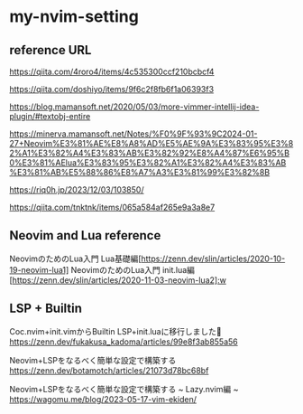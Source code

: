 # my-nvim-setting

## reference URL

https://qiita.com/4roro4/items/4c535300ccf210bcbcf4

https://qiita.com/doshiyo/items/9f6c2f8fb6f1a06393f3

https://blog.mamansoft.net/2020/05/03/more-vimmer-intellij-idea-plugin/#textobj-entire

https://minerva.mamansoft.net/Notes/%F0%9F%93%9C2024-01-27+Neovim%E3%81%AE%E8%A8%AD%E5%AE%9A%E3%83%95%E3%82%A1%E3%82%A4%E3%83%AB%E3%82%92%E8%A4%87%E6%95%B0%E3%81%AElua%E3%83%95%E3%82%A1%E3%82%A4%E3%83%AB%E3%81%AB%E5%88%86%E8%A7%A3%E3%81%99%E3%82%8B

https://riq0h.jp/2023/12/03/103850/

https://qiita.com/tnktnk/items/065a584af265e9a3a8e7

## Neovim and Lua reference

NeovimのためのLua入門 Lua基礎編[https://zenn.dev/slin/articles/2020-10-19-neovim-lua1]
NeovimのためのLua入門 init.lua編[https://zenn.dev/slin/articles/2020-11-03-neovim-lua2]:w

## LSP + Builtin
Coc.nvim+init.vimからBuiltin LSP+init.luaに移行しました💪
https://zenn.dev/fukakusa_kadoma/articles/99e8f3ab855a56

Neovim+LSPをなるべく簡単な設定で構築する
https://zenn.dev/botamotch/articles/21073d78bc68bf

Neovim+LSPをなるべく簡単な設定で構築する ~ Lazy.nvim編 ~
https://wagomu.me/blog/2023-05-17-vim-ekiden/


